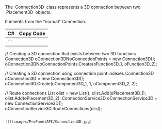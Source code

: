 The  Connection3D  class represents a 3D connection between two  Placement3D  objects.

It inherits from the "normal" Connection.

| C# | Copy Code |
| --- | --- |
| ```           // Creating a 3D connection that exists between two 3D functions Connection3D oConnection3DNoConnectionPoints = new Connection3D(); oConnection3DNoConnectionPoints.Create(oFunction3D_1, oFunction3D_2);  // Creating a 3D connection using connection point indexes Connection3D oConnection3D = new Connection3D(); oConnection3D.Create(oComponent3D_1, 1, oComponent3D_2, 2);  // Route connections List<StorableObject> olist = new List<StorableObject>(); olist.Add(oPlacement3D_1); olist.Add(oPlacement3D_2); ConnectionService3D oConnectionService3D = new ConnectionService3D(); oConnectionService3D.RouteConnections(olist); ``` | |

![](images/ProPanelAPI/Connection3D.jpg)
